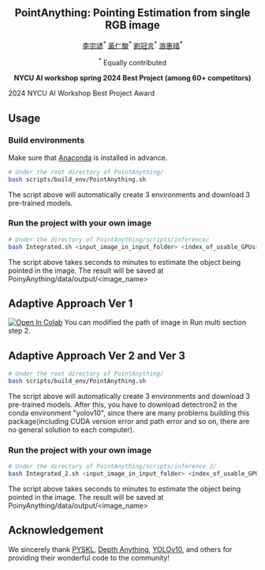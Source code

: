 <div align="center">
<h2>PointAnything: Pointing Estimation from single RGB image</h2>

[李宗諺](https://github.com/solocat17)<sup>\*</sup> [黃仁駿](https://github.com/c98181)<sup>\*</sup> [劉冠言](https://github.com/star-platinum127)<sup>\*</sup> [游惠晴](https://github.com/hcyu0101)<sup>\*</sup> 

<sup>\*</sup> Equally contributed

**NYCU AI workshop spring 2024 Best Project (among 60+ competitors)**

</div>

2024 NYCU AI Workshop Best Project Award

## Usage

### Build environments

Make sure that [Anaconda](https://www.anaconda.com/download) is installed in advance.

```bash
# Under the root directory of PointAnything/
bash scripts/build_env/PointAnything.sh
```

The script above will automatically create 3 environments and download 3 pre-trained models.

### Run the project with your own image

```bash
# Under the directory of PointAnything/scripts/inference/
bash Integrated.sh <input_image_in_input_folder> <index_of_usable_GPUs>
```

The script above takes seconds to minutes to estimate the object being pointed in the image.
The result will be saved at PoinyAnything/data/output/<image_name>
## Adaptive Approach Ver 1
[![Open In Colab](https://colab.research.google.com/assets/colab-badge.svg)](https://colab.research.google.com/drive/1RHdYxRKBmngfjl5O7syqcQq3rQ7Pxc_L?usp=sharing) 
You can modified the path of image in Run multi section step 2.
## Adaptive Approach Ver 2 and Ver 3
```bash
# Under the root directory of PointAnything/
bash scripts/build_env/PointAnything.sh
```

The script above will automatically create 3 environments and download 3 pre-trained models. After this, you have to download detectron2 in the conda environment "yolov10", since there are many problems building this package(including CUDA version error and path error and so on, there are no general solution to each computer).

### Run the project with your own image

```bash
# Under the directory of PointAnything/scripts/inference_2/
bash Integrated_2.sh <input_image_in_input_folder> <index_of_usable_GPUs>
```

The script above takes seconds to minutes to estimate the object being pointed in the image.
The result will be saved at PoinyAnything/data/output/<image_name>
## Acknowledgement

We sincerely thank [PYSKL](https://github.com/kennymckormick/pyskl), [Depth Anything](https://github.com/LiheYoung/Depth-Anything), [YOLOv10](https://github.com/THU-MIG/yolov10), and others for providing their wonderful code to the community!

